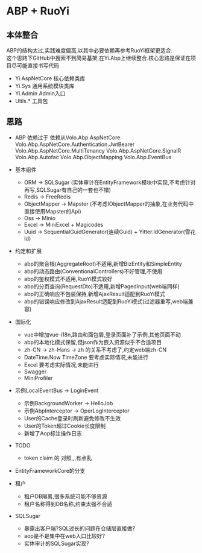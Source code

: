 # ABP + RuoYi

## 本体整合

ABP的结构太过,实践难度偏高,以其中必要依赖再参考RuoYi框架更适合.</br>
这个思路下GitHub中搜索不到简易基架,在Yi.Abp上继续整合.核心思路是保证在项目尽可能直接书写代码</br>

- Yi.AspNetCore
  核心依赖类库
- Yi.Sys
  通用系统模块类库
- Yi.Admin
  Admin入口
- Utils.*
  工具包

## 思路

- ABP
  依赖过于
  依赖从Volo.Abp.AspNetCore
  Volo.Abp.AspNetCore.Authentication.JwtBearer
  Volo.Abp.AspNetCore.MultiTenancy
  Volo.Abp.AspNetCore.SignalR
  Volo.Abp.Autofac
  Volo.Abp.ObjectMapping
  Volo.Abp.EventBus
- 基本组件
  - ORM -> SQLSugar (实体审计在EntityFramework模块中实现,不考虑针对再写,SQLSugar有自己的一套也不错)
  - Redis -> FreeRedis
  - ObjectMapper -> Mapster (不考虑IObjectMapper的抽象,在业务代码中直接使用Mapster的Api)
  - Oss -> Minio
  - Excel -> MiniExcel + Magicodes
  - Uuid ->  SequentialGuidGenerator(连续Guid) + Yitter.IdGenerator(雪花Id)
- 约定和扩展
  - abp的聚合根(AggregateRoot)不适用,新增BizEntity和SimpleEntity
  - abp的动态路由(ConventionalControllers)不好管理,不使用
  - abp的鉴权模式不适用,RuoYi模式较好
  - abp的分页查询(RequestDto)不适用,新增PagedInput(web端同样)
  - abp的正确响应不包装保持,新增AjaxResult适配到RuoYi模式
  - abp的错误响应修改到AjaxResult适配到RuoYi模式(过滤器重写,web端兼容)
- 国际化
  - vue中增加vue-i18n,路由和面包屑,登录页面补了示例,其他页面不动
  - abp的本地化模式保留,但json作为嵌入资源似乎不合适项目
  - zh-CN -> zh-Hans -> zh 的关系不考虑了,约定web端zh-CN
  - DateTime.Now TimeZone 要考虑实际情况,未能进行
  - Excel 要考虑实际情况,未能进行
  - Swagger
  - MiniProfiler
- 示例LocalEventBus -> LoginEvent
  - 示例BackgroundWorker -> HelloJob
  - 示例AbpInterceptor -> OperLogInterceptor
  - User的Cache登录时刷新避免修改不生效
  - User的Token超过Cookie长度限制
  - 新增了Aop标注操作日志

- TODO
  - token claim 的 对照,,,有点乱
 - EntityFrameworkCore的分支
 - 租户
   - 租户DB隔离,很多系统可能不够资源
   - 租户名称得到DB名称,约束太强不合适
 - SQLSugar
    - 暴露出客户端?SQL过长的问题在仓储层直接做?
    - aop是不是集中在web入口比较好?
    - 实体审计的SQLSugar实现?